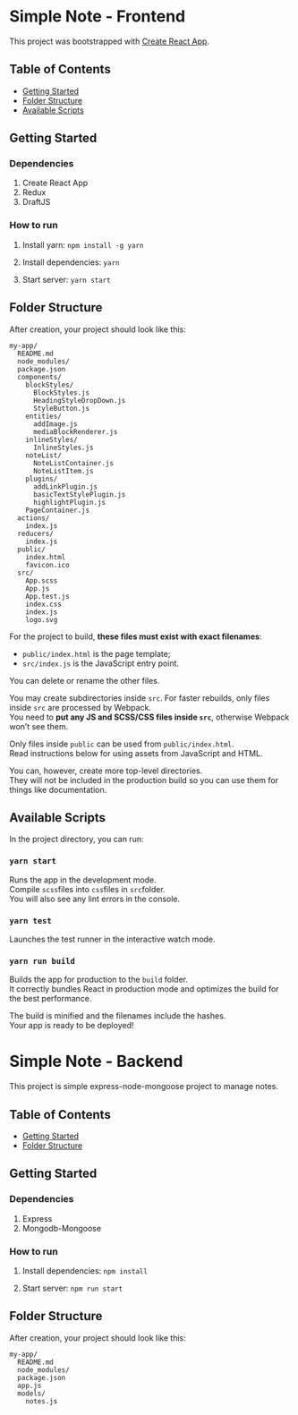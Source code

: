 # Simple Note - Frontend
This project was bootstrapped with [Create React App](https://github.com/facebookincubator/create-react-app).

## Table of Contents
- [Getting Started](#getting-started)
- [Folder Structure](#folder-structure)
- [Available Scripts](#available-scripts)

## Getting Started
### Dependencies
1. Create React App
2. Redux
3. DraftJS

### How to run
1. Install yarn: `npm install -g yarn`

2. Install dependencies: `yarn`

3. Start server: `yarn start`


## Folder Structure

After creation, your project should look like this:

```
my-app/
  README.md
  node_modules/
  package.json
  components/
    blockStyles/
      BlockStyles.js
      HeadingStyleDropDown.js
      StyleButton.js
    entities/
      addImage.js
      mediaBlockRenderer.js
    inlineStyles/
      InlineStyles.js
    noteList/
      NoteListContainer.js
      NoteListItem.js
    plugins/
      addLinkPlugin.js
      basicTextStylePlugin.js
      highlightPlugin.js
    PageContainer.js
  actions/
    index.js
  reducers/
    index.js
  public/
    index.html
    favicon.ico
  src/
    App.scss
    App.js
    App.test.js
    index.css
    index.js
    logo.svg
```

For the project to build, **these files must exist with exact filenames**:

* `public/index.html` is the page template;
* `src/index.js` is the JavaScript entry point.

You can delete or rename the other files.

You may create subdirectories inside `src`. For faster rebuilds, only files inside `src` are processed by Webpack.<br>
You need to **put any JS and SCSS/CSS files inside `src`**, otherwise Webpack won’t see them.

Only files inside `public` can be used from `public/index.html`.<br>
Read instructions below for using assets from JavaScript and HTML.

You can, however, create more top-level directories.<br>
They will not be included in the production build so you can use them for things like documentation.

## Available Scripts

In the project directory, you can run:

### `yarn start`

Runs the app in the development mode.<br>
Compile `scss`files into `css`files in `src`folder.<br>
You will also see any lint errors in the console.

### `yarn test`

Launches the test runner in the interactive watch mode.

### `yarn run build`

Builds the app for production to the `build` folder.<br>
It correctly bundles React in production mode and optimizes the build for the best performance.

The build is minified and the filenames include the hashes.<br>
Your app is ready to be deployed!

# Simple Note - Backend
This project is simple express-node-mongoose project to manage notes.
## Table of Contents
- [Getting Started](#getting-started)
- [Folder Structure](#folder-structure)

## Getting Started
### Dependencies
1. Express
2. Mongodb-Mongoose

### How to run
1. Install dependencies: `npm install`

2. Start server: `npm run start`

## Folder Structure

After creation, your project should look like this:

```
my-app/
  README.md
  node_modules/
  package.json
  app.js
  models/
    notes.js
```